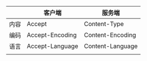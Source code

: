 ||客户端|服务端|
|---|---|---|
|内容|Accept|Content-Type|
|编码|Accept-Encoding|Content-Encoding|
|语言|Accept-Language|Content-Language|
||||